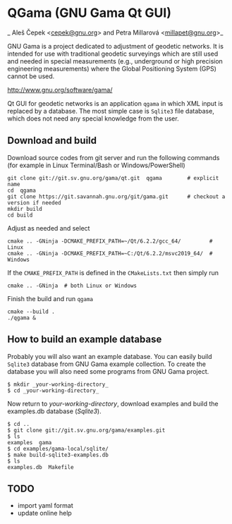 # QGama (GNU Gama Qt GUI)

_ Aleš Čepek &lt;cepek@gnu.org&gt; and Petra Millarová &lt;millapet@gnu.org&gt;_

GNU Gama is a project dedicated to adjustment of geodetic networks. It
is intended for use with traditional geodetic surveyings which are
still used and needed in special measurements (e.g., underground or
high precision engineering measurements) where the Global Positioning
System (GPS) cannot be used.

http://www.gnu.org/software/gama/

Qt GUI for geodetic networks is an application `qgama` in which XML
input is replaced by a database. The most simple case is `Sqlite3` file
database, which does not need any special knowledge from the user.

Download and build
------------------

Download source codes from git server and run the following commands
(for example in Linux Terminal/Bash or Windows/PowerShell)

    git clone git://git.sv.gnu.org/gama/qt.git  qgama        # explicit name
    cd  qgama
    git clone https://git.savannah.gnu.org/git/gama.git      # checkout a version if needed
    mkdir build
    cd build

Adjust as needed and select

    cmake .. -GNinja -DCMAKE_PREFIX_PATH=~/Qt/6.2.2/gcc_64/         # Linux
    cmake .. -GNinja -DCMAKE_PREFIX_PATH=~C:/Qt/6.2.2/msvc2019_64/  # Windows

If the `CMAKE_PREFIX_PATH` is defined in the `CMakeLists.txt` then simply
run

    cmake .. -GNinja  # both Linux or Windows

Finish the build and run `qgama`

    cmake --build .
    ./qgama &


How to build an example database
--------------------------------

Probably you will also want an example database. You can easily build
`Sqlite3` database from GNU Gama example collection. To create the
database you will also need some programs from GNU Gama project.

    $ mkdir _your-working-directory_
    $ cd _your-working-directory_

Now return to _your-working-directory_, download examples and build
the examples.db database (_Sqlite3_).

    $ cd ..
    $ git clone git://git.sv.gnu.org/gama/examples.git
    $ ls
    examples  gama
    $ cd examples/gama-local/sqlite/
    $ make build-sqlite3-examples.db
    $ ls
    examples.db  Makefile

TODO
----

* import yaml format
* update online help
